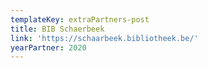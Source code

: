 ```yaml
---
templateKey: extraPartners-post
title: BIB Schaerbeek
link: 'https://schaarbeek.bibliotheek.be/'
yearPartner: 2020
---
```

